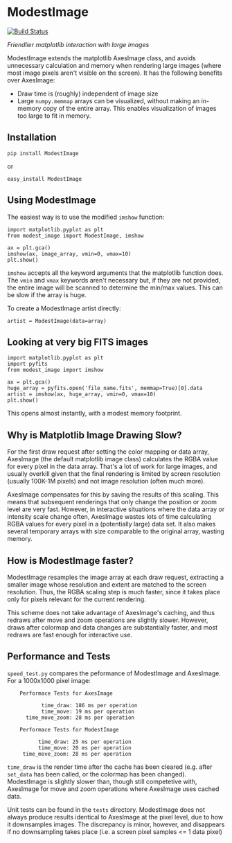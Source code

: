 # ModestImage

[![Build Status](https://travis-ci.org/ChrisBeaumont/mpl-modest-image.svg?branch=master)](https://travis-ci.org/ChrisBeaumont/mpl-modest-image)

*Friendlier matplotlib interaction with large images*

ModestImage extends the matplotlib AxesImage class, and avoids
unnecessary calculation and memory when rendering large images (where most
image pixels aren't visible on the screen). It has the following
benefits over AxesImage:

 * Draw time is (roughly) independent of image size
 * Large ``numpy.memmap`` arrays can be visualized, without making an
   in-memory copy of the entire array. This enables visualization of
   images too large to fit in memory.

## Installation

```
pip install ModestImage
```
or
```
easy_install ModestImage
```

## Using ModestImage


The easiest way is to use the modified ``imshow`` function:

```
import matplotlib.pyplot as plt
from modest_image import ModestImage, imshow

ax = plt.gca()
imshow(ax, image_array, vmin=0, vmax=10)
plt.show()
```

``imshow`` accepts all the keyword arguments that the matplotlib
function does. The ``vmin`` and ``vmax`` keywords aren't necessary
but, if they are not provided, the entire image will be scanned to
determine the min/max values. This can be slow if the array is huge.

To create a ModestImage artist directly:

```
artist = ModestImage(data=array)
```

## Looking at very big FITS images


```
import matplotlib.pyplot as plt
import pyfits
from modest_image import imshow

ax = plt.gca()
huge_array = pyfits.open('file_name.fits', memmap=True)[0].data
artist = imshow(ax, huge_array, vmin=0, vmax=10)
plt.show()
```

This opens almost instantly, with a modest memory footprint.

## Why is Matplotlib Image Drawing Slow?


For the first draw request after setting the color mapping or data
array, AxesImage (the default matplotlib image class) calculates the
RGBA value for every pixel in the data array. That's a lot of work for
large images, and usually overkill given that the final rendering is
limited by screen resolution (usually 100K-1M pixels) and not image
resolution (often much more).

AxesImage compensates for this by saving the results of this
scaling. This means that subsequent renderings that only change the
position or zoom level are very fast. However, in interactive
situations where the data array or intensity scale change often,
AxesImage wastes lots of time calculating RGBA values for every pixel
in a (potentially large) data set. It also makes several temporary
arrays with size comparable to the original array, wasting memory.

## How is ModestImage faster?

ModestImage resamples the image array at each draw request, extracting
a smaller image whose resolution and extent are matched to the screen
resolution. Thus, the RGBA scaling step is much faster, since it takes
place only for pixels relevant for the current rendering.

This scheme does not take advantage of AxesImage's caching, and thus
redraws after move and zoom operations are slightly slower. However,
draws after colormap and data changes are substantially faster, and most
redraws are fast enough for interactive use.

## Performance and Tests

``speed_test.py`` compares the peformance of ModestImage and
AxesImage. For a 1000x1000 pixel image:

```
    Performace Tests for AxesImage

           time_draw: 186 ms per operation
           time_move: 19 ms per operation
      time_move_zoom: 28 ms per operation

    Performace Tests for ModestImage

          time_draw: 25 ms per operation
          time_move: 20 ms per operation
     time_move_zoom: 28 ms per operation
```

``time_draw`` is the render time after the cache has been cleared
(e.g. after ``set_data`` has been called, or the colormap has been
changed). ModestImage is slightly slower than, though still
competetive with, AxesImage for move and zoom operations where
AxesImage uses cached data.

Unit tests can be found in the ``tests`` directory. ModestImage does not
always produce results identical to AxesImage at the pixel level, due to
how it downsamples images. The discrepancy is minor, however, and disappears
if no downsampling takes place (i.e. a screen pixel samples <= 1 data pixel)
